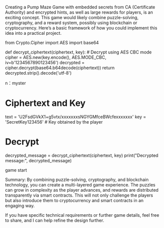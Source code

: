 Creating a Pump Maze Game with embedded secrets from CA (Certificate Authority) and encrypted hints, as well as large rewards for players, is an exciting concept. This game would likely combine puzzle-solving, cryptography, and a reward system, possibly using blockchain or cryptocurrency. Here’s a basic framework of how you could implement this idea into a practical project.

from Crypto.Cipher import AES
import base64

def decrypt_ciphertext(ciphertext, key):
    # Decrypt using AES CBC mode
    cipher = AES.new(key.encode(), AES.MODE_CBC, iv=b'1234567890123456')
    decrypted = cipher.decrypt(base64.b64decode(ciphertext))
    return decrypted.strip().decode('utf-8')

n：myster

# Ciphertext and Key
text = 'U2FsdGVkX1+g5vtx/xxxxxxxsNGYGMfceBWcfexxxxxxx'
key = 'SecretKey123456'  # Key obtained by the player

# Decrypt
decrypted_message = decrypt_ciphertext(ciphertext, key)
print("Decrypted message:", decrypted_message)

game start


Summary:
By combining puzzle-solving, cryptography, and blockchain technology, you can create a multi-layered game experience. The puzzles can grow in complexity as the player advances, and rewards are distributed transparently via smart contracts. This will not only challenge the players but also introduce them to cryptocurrency and smart contracts in an engaging way.

If you have specific technical requirements or further game details, feel free to share, and I can help refine the design further.
